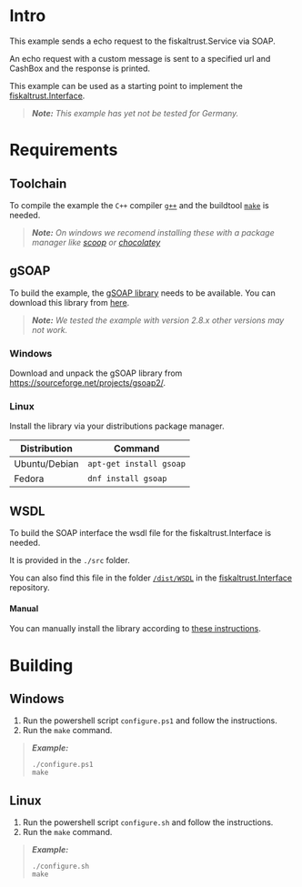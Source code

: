 # Intro

This example sends a echo request to the fiskaltrust.Service via SOAP.

An echo request with a custom message is sent to a specified url and CashBox and the response is printed.

This example can be used as a starting point to implement the [fiskaltrust.Interface](https://github.com/fiskaltrust/interface-doc).

> _**Note:** This example has yet not be tested for Germany._

# Requirements

## Toolchain

To compile the example the `C++` compiler [`g++`](http://www.mingw.org/) and the buildtool [`make`](https://www.gnu.org/software/make/) is needed.

> _**Note:** On windows we recomend installing these with a package manager like [scoop](https://scoop.sh/) or [chocolatey](https://chocolatey.org/)_

## gSOAP

To build the example, the [gSOAP library](https://www.genivia.com/products.html#gsoap) needs to be available. You can download this library from [here](https://sourceforge.net/projects/gsoap2/).

> _**Note:** We tested the example with version 2.8.x other versions may not work._

### Windows

Download and unpack the gSOAP library from https://sourceforge.net/projects/gsoap2/.

### Linux

Install the library via your distributions package manager.

| Distribution  | Command                      |
|---------------|------------------------------|
| Ubuntu/Debian | `apt-get install gsoap`      |
| Fedora        | `dnf install gsoap`          |

## WSDL

To build the SOAP interface the wsdl file for the fiskaltrust.Interface is needed.

It is provided in the `./src` folder.

You can also find this file in the folder [`/dist/WSDL`](https://github.com/fiskaltrust/interface-doc/tree/master/dist/WSDL) in the [fiskaltrust.Interface](https://github.com/fiskaltrust/interface-doc) repository.

#### Manual

You can manually install the library according to [these instructions](https://www.genivia.com/downloads.html#unix).

# Building

## Windows

  1. Run the powershell script `configure.ps1` and follow the instructions.
  2. Run the `make` command.

> _**Example:**_
> ```
> ./configure.ps1
> make
> ```

## Linux

  1. Run the powershell script `configure.sh` and follow the instructions.
  2. Run the `make` command.

> _**Example:**_
> ```
> ./configure.sh
> make
> ```
